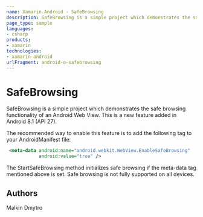```yaml
---
name: Xamarin.Android - SafeBrowsing
description: SafeBrowsing is a simple project which demonstrates the safe browsing functionality of an Android Web View. This is a new feature added in Android...
page_type: sample
languages:
- csharp
products:
- xamarin
technologies:
- xamarin-android
urlFragment: android-o-safebrowsing
---
```

# SafeBrowsing

SafeBrowsing is a simple project which demonstrates the safe browsing functionality of an Android Web View. This is a new feature added in Android 8.1 (API 27).

The recommended way to enable this feature is to add the following tag to your AndroidManifest file:
```xml
 <meta-data android:name="android.webkit.WebView.EnableSafeBrowsing"
            android:value="true" />
```

The StartSafeBrowsing method initializes safe browsing if the meta-data tag mentioned above is set. Safe browsing is not fully supported on all devices.

## Authors

Malkin Dmytro